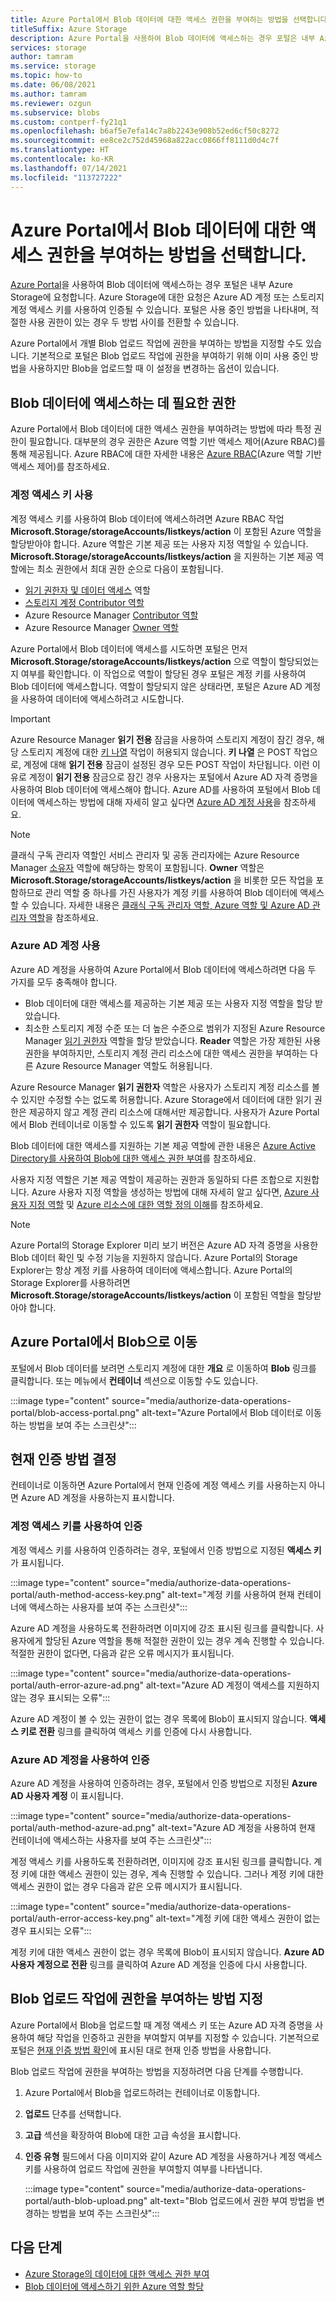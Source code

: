 ```yaml
---
title: Azure Portal에서 Blob 데이터에 대한 액세스 권한을 부여하는 방법을 선택합니다.
titleSuffix: Azure Storage
description: Azure Portal을 사용하여 Blob 데이터에 액세스하는 경우 포털은 내부 Azure Storage에 요청합니다. Azure Storage에 대한 요청은 Azure AD 계정 또는 스토리지 계정 액세스 키를 사용하여 인증되고 권한이 부여될 수 있습니다.
services: storage
author: tamram
ms.service: storage
ms.topic: how-to
ms.date: 06/08/2021
ms.author: tamram
ms.reviewer: ozgun
ms.subservice: blobs
ms.custom: contperf-fy21q1
ms.openlocfilehash: b6af5e7efa14c7a8b2243e908b52ed6cf50c8272
ms.sourcegitcommit: ee8ce2c752d45968a822acc0866ff8111d0d4c7f
ms.translationtype: HT
ms.contentlocale: ko-KR
ms.lasthandoff: 07/14/2021
ms.locfileid: "113727222"
---
```

# <a name="choose-how-to-authorize-access-to-blob-data-in-the-azure-portal"></a>Azure Portal에서 Blob 데이터에 대한 액세스 권한을 부여하는 방법을 선택합니다.

[Azure Portal](https://portal.azure.com)을 사용하여 Blob 데이터에 액세스하는 경우 포털은 내부 Azure Storage에 요청합니다. Azure Storage에 대한 요청은 Azure AD 계정 또는 스토리지 계정 액세스 키를 사용하여 인증될 수 있습니다. 포털은 사용 중인 방법을 나타내며, 적절한 사용 권한이 있는 경우 두 방법 사이를 전환할 수 있습니다.  

Azure Portal에서 개별 Blob 업로드 작업에 권한을 부여하는 방법을 지정할 수도 있습니다. 기본적으로 포털은 Blob 업로드 작업에 권한을 부여하기 위해 이미 사용 중인 방법을 사용하지만 Blob을 업로드할 때 이 설정을 변경하는 옵션이 있습니다.

## <a name="permissions-needed-to-access-blob-data"></a>Blob 데이터에 액세스하는 데 필요한 권한

Azure Portal에서 Blob 데이터에 대한 액세스 권한을 부여하려는 방법에 따라 특정 권한이 필요합니다. 대부분의 경우 권한은 Azure 역할 기반 액세스 제어(Azure RBAC)를 통해 제공됩니다. Azure RBAC에 대한 자세한 내용은 [Azure RBAC](../../role-based-access-control/overview.md)(Azure 역할 기반 액세스 제어)를 참조하세요.

### <a name="use-the-account-access-key"></a>계정 액세스 키 사용

계정 액세스 키를 사용하여 Blob 데이터에 액세스하려면 Azure RBAC 작업 **Microsoft.Storage/storageAccounts/listkeys/action** 이 포함된 Azure 역할을 할당받아야 합니다. Azure 역할은 기본 제공 또는 사용자 지정 역할일 수 있습니다. **Microsoft.Storage/storageAccounts/listkeys/action** 을 지원하는 기본 제공 역할에는 최소 권한에서 최대 권한 순으로 다음이 포함됩니다.

- [읽기 권한자 및 데이터 액세스](../../role-based-access-control/built-in-roles.md#reader-and-data-access) 역할
- [스토리지 계정 Contributor 역할](../../role-based-access-control/built-in-roles.md#storage-account-contributor)
- Azure Resource Manager [Contributor 역할](../../role-based-access-control/built-in-roles.md#contributor)
- Azure Resource Manager [Owner 역할](../../role-based-access-control/built-in-roles.md#owner)

Azure Portal에서 Blob 데이터에 액세스를 시도하면 포털은 먼저 **Microsoft.Storage/storageAccounts/listkeys/action** 으로 역할이 할당되었는지 여부를 확인합니다. 이 작업으로 역할이 할당된 경우 포털은 계정 키를 사용하여 Blob 데이터에 액세스합니다. 역할이 할당되지 않은 상태라면, 포털은 Azure AD 계정을 사용하여 데이터에 액세스하려고 시도합니다.

> [!IMPORTANT]
> Azure Resource Manager **읽기 전용** 잠금을 사용하여 스토리지 계정이 잠긴 경우, 해당 스토리지 계정에 대한 [키 나열](/rest/api/storagerp/storageaccounts/listkeys) 작업이 허용되지 않습니다. **키 나열** 은 POST 작업으로, 계정에 대해 **읽기 전용** 잠금이 설정된 경우 모든 POST 작업이 차단됩니다. 이런 이유로 계정이 **읽기 전용** 잠금으로 잠긴 경우 사용자는 포털에서 Azure AD 자격 증명을 사용하여 Blob 데이터에 액세스해야 합니다. Azure AD를 사용하여 포털에서 Blob 데이터에 액세스하는 방법에 대해 자세히 알고 싶다면 [Azure AD 계정 사용](#use-your-azure-ad-account)을 참조하세요.

> [!NOTE]
> 클래식 구독 관리자 역할인 서비스 관리자 및 공동 관리자에는 Azure Resource Manager [소유자](../../role-based-access-control/built-in-roles.md#owner) 역할에 해당하는 항목이 포함됩니다. **Owner** 역할은 **Microsoft.Storage/storageAccounts/listkeys/action** 을 비롯한 모든 작업을 포함하므로 관리 역할 중 하나를 가진 사용자가 계정 키를 사용하여 Blob 데이터에 액세스할 수 있습니다. 자세한 내용은 [클래식 구독 관리자 역할, Azure 역할 및 Azure AD 관리자 역할](../../role-based-access-control/rbac-and-directory-admin-roles.md#classic-subscription-administrator-roles)을 참조하세요.

### <a name="use-your-azure-ad-account"></a>Azure AD 계정 사용

Azure AD 계정을 사용하여 Azure Portal에서 Blob 데이터에 액세스하려면 다음 두 가지를 모두 충족해야 합니다.

- Blob 데이터에 대한 액세스를 제공하는 기본 제공 또는 사용자 지정 역할을 할당 받았습니다.
- 최소한 스토리지 계정 수준 또는 더 높은 수준으로 범위가 지정된 Azure Resource Manager [읽기 권한자](../../role-based-access-control/built-in-roles.md#reader) 역할을 할당 받았습니다. **Reader** 역할은 가장 제한된 사용 권한을 부여하지만, 스토리지 계정 관리 리소스에 대한 액세스 권한을 부여하는 다른 Azure Resource Manager 역할도 허용됩니다.

Azure Resource Manager **읽기 권한자** 역할은 사용자가 스토리지 계정 리소스를 볼 수 있지만 수정할 수는 없도록 허용합니다. Azure Storage에서 데이터에 대한 읽기 권한은 제공하지 않고 계정 관리 리소스에 대해서만 제공합니다. 사용자가 Azure Portal에서 Blob 컨테이너로 이동할 수 있도록 **읽기 권한자** 역할이 필요합니다.

Blob 데이터에 대한 액세스를 지원하는 기본 제공 역할에 관한 내용은 [Azure Active Directory를 사용하여 Blob에 대한 액세스 권한 부여](authorize-access-azure-active-directory.md)를 참조하세요.

사용자 지정 역할은 기본 제공 역할이 제공하는 권한과 동일하되 다른 조합으로 지원합니다. Azure 사용자 지정 역할을 생성하는 방법에 대해 자세히 알고 싶다면, [Azure 사용자 지정 역할](../../role-based-access-control/custom-roles.md) 및 [Azure 리소스에 대한 역할 정의 이해](../../role-based-access-control/role-definitions.md)를 참조하세요.

> [!NOTE]
> Azure Portal의 Storage Explorer 미리 보기 버전은 Azure AD 자격 증명을 사용한 Blob 데이터 확인 및 수정 기능을 지원하지 않습니다. Azure Portal의 Storage Explorer는 항상 계정 키를 사용하여 데이터에 액세스합니다. Azure Portal의 Storage Explorer를 사용하려면 **Microsoft.Storage/storageAccounts/listkeys/action** 이 포함된 역할을 할당받아야 합니다.

## <a name="navigate-to-blobs-in-the-azure-portal"></a>Azure Portal에서 Blob으로 이동

포털에서 Blob 데이터를 보려면 스토리지 계정에 대한 **개요** 로 이동하여 **Blob** 링크를 클릭합니다. 또는 메뉴에서 **컨테이너** 섹션으로 이동할 수도 있습니다.

:::image type="content" source="media/authorize-data-operations-portal/blob-access-portal.png" alt-text="Azure Portal에서 Blob 데이터로 이동하는 방법을 보여 주는 스크린샷":::

## <a name="determine-the-current-authentication-method"></a>현재 인증 방법 결정

컨테이너로 이동하면 Azure Portal에서 현재 인증에 계정 액세스 키를 사용하는지 아니면 Azure AD 계정을 사용하는지 표시합니다.

### <a name="authenticate-with-the-account-access-key"></a>계정 액세스 키를 사용하여 인증

계정 액세스 키를 사용하여 인증하려는 경우, 포털에서 인증 방법으로 지정된 **액세스 키** 가 표시됩니다.

:::image type="content" source="media/authorize-data-operations-portal/auth-method-access-key.png" alt-text="계정 키를 사용하여 현재 컨테이너에 액세스하는 사용자를 보여 주는 스크린샷":::

Azure AD 계정을 사용하도록 전환하려면 이미지에 강조 표시된 링크를 클릭합니다. 사용자에게 할당된 Azure 역할을 통해 적절한 권한이 있는 경우 계속 진행할 수 있습니다. 적절한 권한이 없다면, 다음과 같은 오류 메시지가 표시됩니다.

:::image type="content" source="media/authorize-data-operations-portal/auth-error-azure-ad.png" alt-text="Azure AD 계정이 액세스를 지원하지 않는 경우 표시되는 오류":::

Azure AD 계정이 볼 수 있는 권한이 없는 경우 목록에 Blob이 표시되지 않습니다. **액세스 키로 전환** 링크를 클릭하여 액세스 키를 인증에 다시 사용합니다.

### <a name="authenticate-with-your-azure-ad-account"></a>Azure AD 계정을 사용하여 인증

Azure AD 계정을 사용하여 인증하려는 경우, 포털에서 인증 방법으로 지정된 **Azure AD 사용자 계정** 이 표시됩니다.

:::image type="content" source="media/authorize-data-operations-portal/auth-method-azure-ad.png" alt-text="Azure AD 계정을 사용하여 현재 컨테이너에 액세스하는 사용자를 보여 주는 스크린샷":::

계정 액세스 키를 사용하도록 전환하려면, 이미지에 강조 표시된 링크를 클릭합니다. 계정 키에 대한 액세스 권한이 있는 경우, 계속 진행할 수 있습니다. 그러나 계정 키에 대한 액세스 권한이 없는 경우 다음과 같은 오류 메시지가 표시됩니다.

:::image type="content" source="media/authorize-data-operations-portal/auth-error-access-key.png" alt-text="계정 키에 대한 액세스 권한이 없는 경우 표시되는 오류":::

계정 키에 대한 액세스 권한이 없는 경우 목록에 Blob이 표시되지 않습니다. **Azure AD 사용자 계정으로 전환** 링크를 클릭하여 Azure AD 계정을 인증에 다시 사용합니다.

## <a name="specify-how-to-authorize-a-blob-upload-operation"></a>Blob 업로드 작업에 권한을 부여하는 방법 지정

Azure Portal에서 Blob을 업로드할 때 계정 액세스 키 또는 Azure AD 자격 증명을 사용하여 해당 작업을 인증하고 권한을 부여할지 여부를 지정할 수 있습니다. 기본적으로 포털은 [현재 인증 방법 확인](#determine-the-current-authentication-method)에 표시된 대로 현재 인증 방법을 사용합니다.

Blob 업로드 작업에 권한을 부여하는 방법을 지정하려면 다음 단계를 수행합니다.

1. Azure Portal에서 Blob을 업로드하려는 컨테이너로 이동합니다.
1. **업로드** 단추를 선택합니다.
1. **고급** 섹션을 확장하여 Blob에 대한 고급 속성을 표시합니다.
1. **인증 유형** 필드에서 다음 이미지와 같이 Azure AD 계정을 사용하거나 계정 액세스 키를 사용하여 업로드 작업에 권한을 부여할지 여부를 나타냅니다.

    :::image type="content" source="media/authorize-data-operations-portal/auth-blob-upload.png" alt-text="Blob 업로드에서 권한 부여 방법을 변경하는 방법을 보여 주는 스크린샷":::

## <a name="next-steps"></a>다음 단계

- [Azure Storage의 데이터에 대한 액세스 권한 부여](../common/authorize-data-access.md)
- [Blob 데이터에 액세스하기 위한 Azure 역할 할당](assign-azure-role-data-access.md)
